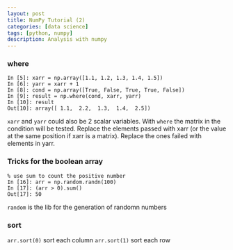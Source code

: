 ```yaml
---
layout: post
title: NumPy Tutorial (2)
categories: [data science]
tags: [python, numpy]
description: Analysis with numpy
---
```


### where

    In [5]: xarr = np.array([1.1, 1.2, 1.3, 1.4, 1.5])
    In [6]: yarr = xarr + 1
    In [8]: cond = np.array([True, False, True, True, False])
    In [9]: result = np.where(cond, xarr, yarr)
    In [10]: result
    Out[10]: array([ 1.1,  2.2,  1.3,  1.4,  2.5])

```xarr``` and ```yarr``` could also be 2 scalar variables. With ```where``` the matrix in the condition will be tested. Replace the elements passed with xarr (or the value at the same position if xarr is a matrix). Replace the ones failed with elements in yarr.

### Tricks for the boolean array
    
    % use sum to count the positive number
    In [16]: arr = np.random.randn(100)
    In [17]: (arr > 0).sum()
    Out[17]: 50

```random``` is the lib for the generation of randomn numbers

### sort

```arr.sort(0)``` sort each column
```arr.sort(1)``` sort each row
